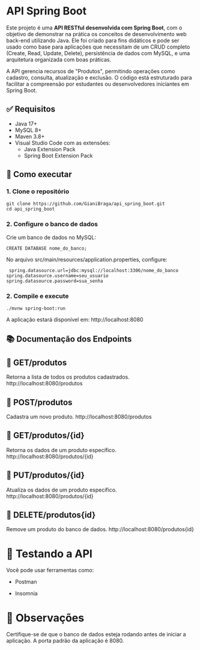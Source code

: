 # API Spring Boot

Este projeto é uma **API RESTful desenvolvida com Spring Boot**, com o objetivo de demonstrar na prática os conceitos de desenvolvimento web back-end utilizando Java. Ele foi criado para fins didáticos e pode ser usado como base para aplicações que necessitam de um CRUD completo (Create, Read, Update, Delete), persistência de dados com MySQL, e uma arquitetura organizada com boas práticas.

A API gerencia recursos de "Produtos", permitindo operações como cadastro, consulta, atualização e exclusão. O código está estruturado para facilitar a compreensão por estudantes ou desenvolvedores iniciantes em Spring Boot.


## ✅ Requisitos

- Java 17+
- MySQL 8+
- Maven 3.8+
- Visual Studio Code com as extensões:
  - Java Extension Pack
  - Spring Boot Extension Pack

## 🚀 Como executar

### 1. Clone o repositório

```
git clone https://github.com/GianiBraga/api_spring_boot.git
cd api_spring_boot
```

### 2. Configure o banco de dados

Crie um banco de dados no MySQL:
```
CREATE DATABASE nome_do_banco;
```

 No arquivo src/main/resources/application.properties, configure:

```
 spring.datasource.url=jdbc:mysql://localhost:3306/nome_do_banco
spring.datasource.username=seu_usuario
spring.datasource.password=sua_senha
```

### 2. Compile e execute
```
./mvnw spring-boot:run
```

A aplicação estará disponível em: http://localhost:8080

## 📚 Documentação dos Endpoints

## 🔹 GET/produtos
Retorna a lista de todos os produtos cadastrados.
http://localhost:8080/produtos

## 🔹 POST/produtos
Cadastra um novo produto.
http://localhost:8080/produtos

## 🔹 GET/produtos/{id}
Retorna os dados de um produto específico.
http://localhost:8080/produtos/{id}

## 🔹 PUT/produtos/{id}
Atualiza os dados de um produto específico.
http://localhost:8080/produtos/{id}

## 🔹 DELETE/produtos{id}
Remove um produto do banco de dados.
http://localhost:8080/produtos{id}

# 🧪 Testando a API
Você pode usar ferramentas como:

- Postman

- Insomnia

# 📌 Observações

Certifique-se de que o banco de dados esteja rodando antes de iniciar a aplicação.
A porta padrão da aplicação é 8080.
